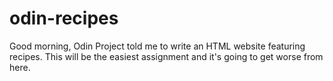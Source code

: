 # odin-recipes

Good morning, Odin Project told me to write an HTML website featuring recipes. This will be the easiest assignment and it's going to get worse from here.